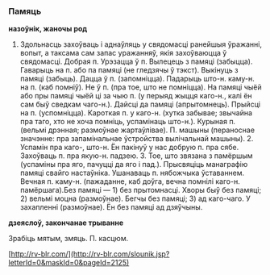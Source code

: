 ### Памяць
**назоўнік, жаночы род**

1. Здольнасць захоўваць і аднаўляць у свядомасці ранейшыя ўражанні, вопыт, а таксама сам запас уражанняў, якія захоўваюцца ў свядомасці. Добрая п. Урэзацца ў п. Вылецець з памяці (забыцца). Гаварыць на п. або па памяці (не гледзячы ў тэкст). Выкінуць з памяці (забыць). Дацца ў п. (запомніцца). Падарыць што-н. каму-н. на п. (каб помніў). Не ў п. (пра тое, што не помніцца). На памяці чыёй або пры памяці чыёй ці за чыю п. (у перыяд жыцця каго-н., калі ён сам быў сведкам чаго-н.). Дайсці да памяці (апрытомнець). Прыйсці на п. (успомніцца). Кароткая п. у каго-н. (хутка забывае; звычайна пра таго, хто не хоча помніць, успамінаць што-н.). Курыная п. (вельмі дрэнная; размоўнае жартаўлівае). П. машыны (пераноснае значэнне: пра запамінальнае ўстройства вылічальнай машыны). 2. Успамін пра каго-, што-н. Ён пакінуў у нас добрую п. пра сябе. Захоўваць п. пра якую-н. падзею. 3. Тое, што звязана з памёршым (успаміны пра яго, пачуцці да яго і пад.). Прысвяціць манаграфію памяці свайго настаўніка. Ушанаваць п. нябожчыка ўставаннем. Вечная п. каму-н. (пажаданне, каб доўга, вечна помнілі каго-н. памёршага).Без памяці — 1) без прытомнасці. Хворы быў без памяці; 2) вельмі моцна (размоўнае). Бегчы без памяці; 3) ад каго-чаго. У захапленні (размоўнае). Ён без памяці ад дзяўчыны.

**дзеяслоў, закончанае трыванне**

Зрабіць мятым, змяць. П. касцюм.

<a rel="author">[http://rv-blr.com/](http://rv-blr.com/slounik.jsp?letterId=0&maskId=0&pageId=2125)</a>
